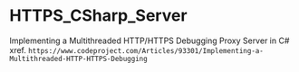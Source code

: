 # HTTPS_CSharp_Server
Implementing a Multithreaded HTTP/HTTPS Debugging Proxy Server in C# xref. `https://www.codeproject.com/Articles/93301/Implementing-a-Multithreaded-HTTP-HTTPS-Debugging`
